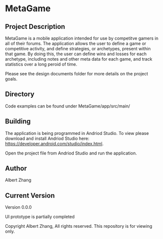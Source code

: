# MetaGame

## Project Description

MetaGame is a mobile application intended for use by competitve gamers in all of their forums. The application allows the user to define
a game or competitive activity, and define strategies, or archetypes, present within that game. By doing this, the user can define wins
and losses for each archetype, including notes and other meta data for each game, and track statistics over a long peroid of time.

Please see the design documents folder for more details on the project goals.

## Directory

Code examples can be found under MetaGame/app/src/main/

## Building

The application is being programmed in Andriod Studio. To view please download and install Andriod Studio here:
https://developer.android.com/studio/index.html.

Open the project file from Andriod Studio and run the application.

## Author

Albert Zhang

## Current Version

Version 0.0.0

UI prototype is partially completed

Copyright Albert Zhang, All rights reserved.
This repository is for viewing only.
